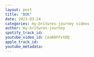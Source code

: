 ```yaml
---
layout: post
title: "BOK"
date: 2023-03-24
categories: my-britwres-journey videos
author: my-britwres-journey
spotify_track_id: 
youtube_video_id: CeaR0FFvtDQ
apple_track_id: 
youtube_metadata: 
---
```

